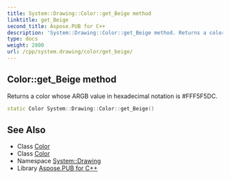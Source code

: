 ```yaml
---
title: System::Drawing::Color::get_Beige method
linktitle: get_Beige
second_title: Aspose.PUB for C++
description: 'System::Drawing::Color::get_Beige method. Returns a color whose ARGB value in hexadecimal notation is #FFF5F5DC in C++.'
type: docs
weight: 2800
url: /cpp/system.drawing/color/get_beige/
---
```

## Color::get_Beige method


Returns a color whose ARGB value in hexadecimal notation is #FFF5F5DC.

```cpp
static Color System::Drawing::Color::get_Beige()
```

## See Also

* Class [Color](../)
* Class [Color](../)
* Namespace [System::Drawing](../../)
* Library [Aspose.PUB for C++](../../../)
